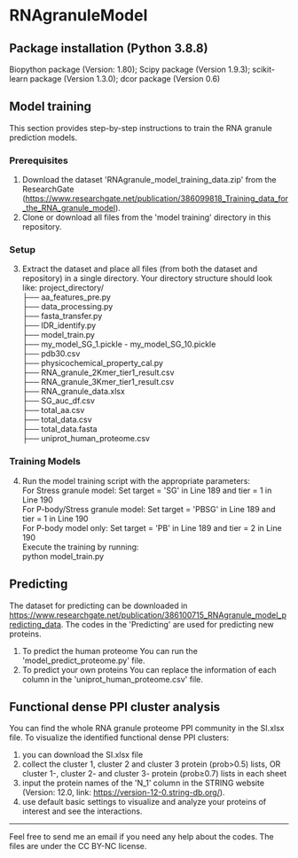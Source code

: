 # RNAgranuleModel
## Package installation (Python 3.8.8)
Biopython package (Version: 1.80);
Scipy package (Version 1.9.3);
scikit-learn package (Version 1.3.0);
dcor package (Version 0.6)

## Model training
This section provides step-by-step instructions to train the RNA granule prediction models.
### Prerequisites
1. Download the dataset 'RNAgranule_model_training_data.zip' from the ResearchGate (https://www.researchgate.net/publication/386099818_Training_data_for_the_RNA_granule_model).
2. Clone or download all files from the 'model training' directory in this repository.
### Setup
3. Extract the dataset and place all files (from both the dataset and repository) in a single directory. Your directory structure should look like:
project_directory/  
├── aa_features_pre.py  
├── data_processing.py  
├── fasta_transfer.py  
├── IDR_identify.py  
├── model_train.py  
├── my_model_SG_1.pickle - my_model_SG_10.pickle  
├── pdb30.csv  
├── physicochemical_property_cal.py  
├── RNA_granule_2Kmer_tier1_result.csv  
├── RNA_granule_3Kmer_tier1_result.csv  
├── RNA_granule_data.xlsx  
├── SG_auc_df.csv  
├── total_aa.csv  
├── total_data.csv  
├── total_data.fasta  
├── uniprot_human_proteome.csv
### Training Models
4. Run the model training script with the appropriate parameters:  
For Stress granule model: Set target = 'SG' in Line 189 and tier = 1 in Line 190  
For P-body/Stress granule model: Set target = 'PBSG' in Line 189 and tier = 1 in Line 190  
For P-body model only: Set target = 'PB' in Line 189 and tier = 2 in Line 190  
Execute the training by running:  
python model_train.py

## Predicting
The dataset for predicting can be downloaded in https://www.researchgate.net/publication/386100715_RNAgranule_model_predicting_data.
The codes in the 'Predicting' are used for predicting new proteins.
1. To predict the human proteome
   You can run the 'model_predict_proteome.py' file.
2. To predict your own proteins
   You can replace the information of each column in the 'uniprot_human_proteome.csv' file.

## Functional dense PPI cluster analysis
You can find the whole RNA granule proteome PPI community in the SI.xlsx file.
To visualize the identified functional dense PPI clusters:
1. you can download the SI.xlsx file
2. collect the cluster 1, cluster 2 and cluster 3 protein (prob>0.5) lists, OR cluster 1-, cluster 2- and cluster 3- protein (prob≥0.7) lists in each sheet
3. input the protein names of the 'N_1' column in the STRING website (Version: 12.0, link: https://version-12-0.string-db.org/).
4. use default basic settings to visualize and analyze your proteins of interest and see the interactions.
------------------------------------------------------------------------------
Feel free to send me an email if you need any help about the codes.
The files are under the CC BY-NC license.
